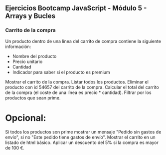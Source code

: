 ## Ejercicios Bootcamp JavaScript - Módulo 5 - Arrays y Bucles

### Carrito de la compra

Un producto dentro de una línea del carrito de compra contiene la siguiente información:
- Nombre del producto
- Precio unitario
- Cantidad
- Indicador para saber si el producto es premium


Mostrar el carrito de la compra.
Listar todos los productos.
Eliminar el producto con id 54657 del carrito de la compra.
Calcular el total del carrito de la compra (el coste de una línea es precio * cantidad).
Filtrar por los productos que sean prime.

# Opcional:

Si todos los productos son prime mostrar un mensaje "Pedido sin gastos de envío", si no "Este pedido
tiene gastos de envío".
Mostrar el carrito en un listado de html básico.
Aplicar un descuento del 5% si la compra es mayor de 100 €.